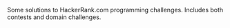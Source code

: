 Some solutions to HackerRank.com programming challenges. Includes both contests and domain challenges.
